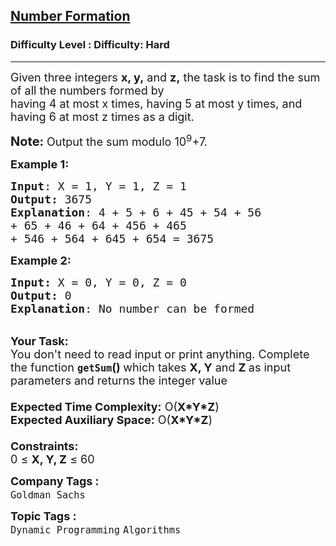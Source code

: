 <h2><a href="https://www.geeksforgeeks.org/problems/number-formation3506/1?page=4&company=Goldman%20Sachs&sortBy=submissions">Number Formation</a></h2><h3>Difficulty Level : Difficulty: Hard</h3><hr><div class="problems_problem_content__Xm_eO"><p><span style="font-size:18px">Given three integers <strong>x, y,</strong> and <strong>z,</strong> the task is to find the sum of all the numbers formed by&nbsp;<br>
having 4 at most x times, having 5 at most y times, and having 6 at most z times as a digit.</span></p>

<p><span style="font-size:20px"><strong>Note: </strong></span><span style="font-size:18px">Output&nbsp;the sum modulo 10<sup>9</sup>+7.</span></p>

<p><span style="font-size:18px"><strong>Example 1:</strong></span></p>

<pre><span style="font-size:18px"><strong>Input</strong>: X = 1, Y = 1, Z = 1 
<strong>Output:</strong> 3675</span>
<span style="font-size:18px"><strong>Explanation</strong>: 4 + 5 + 6 + 45 + 54 + 56 
+ 65 + 46 + 64 + 456 + 465 
+ 546 + 564 + 645 + 654 = 3675</span></pre>

<div><span style="font-size:18px"><strong>Example 2:</strong></span></div>

<pre><span style="font-size:18px"><strong>Input: </strong>X = 0, Y = 0, Z = 0
<strong>Output: </strong>0
<strong>Explanation</strong>: No number can be formed</span></pre>

<p><br>
<span style="font-size:18px"><strong>Your Task:&nbsp;&nbsp;</strong><br>
You don't need to read input or print anything. Complete the function <strong><code>getSum</code>()&nbsp;</strong>which takes <strong>X, Y</strong> and <strong>Z </strong>as input parameters and returns the integer value<br>
<br>
<strong>Expected Time Complexity:</strong> O(<strong>X*Y*Z</strong>)<br>
<strong>Expected Auxiliary Space:</strong> O(<strong>X*Y*Z</strong>)<br>
<br>
<strong>Constraints:</strong><br>
0 ≤ <strong>X, Y, Z</strong> ≤ 60</span></p>
</div><p><span style=font-size:18px><strong>Company Tags : </strong><br><code>Goldman Sachs</code>&nbsp;<br><p><span style=font-size:18px><strong>Topic Tags : </strong><br><code>Dynamic Programming</code>&nbsp;<code>Algorithms</code>&nbsp;